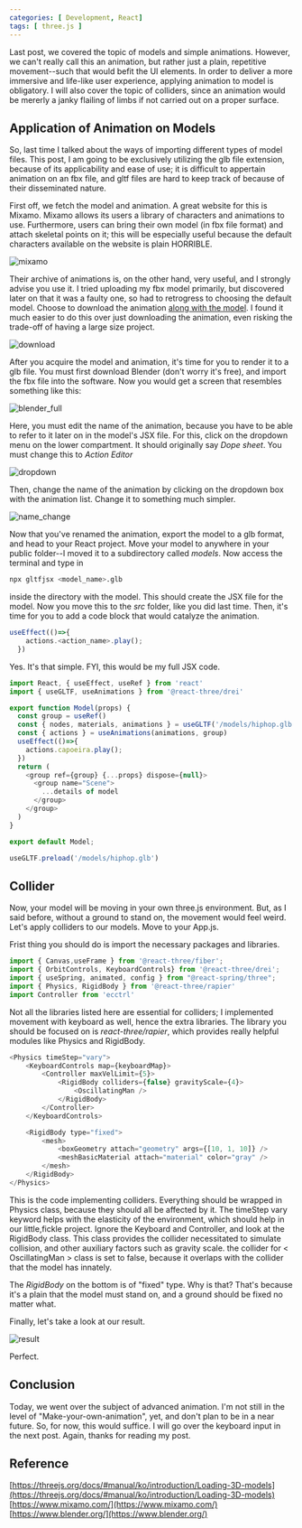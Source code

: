 ```yaml
---
categories: [ Development, React]
tags: [ three.js ] 
---
```


Last post, we covered the topic of models and simple animations. However, we can't really call this an animation, but rather just a plain, repetitive movement--such that would befit the UI elements. In order to deliver a more immersive and life-like user experience, applying animation to model is obligatory. I will also cover the topic of colliders, since an animation would be mererly a janky flailing of limbs if not carried out on a proper surface.

## Application of Animation on Models

So, last time I talked about the ways of importing different types of model files. This post, I am going to be exclusively utilizing the glb file extension, because of its applicability and ease of use; it is difficult to appertain animation on an fbx file, and gltf files are hard to keep track of because of their disseminated nature.

First off, we fetch the model and animation. A great website for this is Mixamo. Mixamo allows its users a library of characters and animations to use. Furthermore, users can bring their own model (in fbx file format) and attach skeletal points on it; this will be especially useful because the default characters available on the website is plain HORRIBLE. 

![mixamo](https://github.com/govltjsdnd24/govltjsdnd24.github.io/assets/38126462/93f985c7-4917-485a-ba9d-5dae417d3173)

Their archive of animations is, on the other hand, very useful, and I strongly advise you use it. I tried uploading my fbx model primarily, but discovered later on that it was a faulty one, so had to retrogress to choosing the default model. Choose to download the animation <u>along with the model</u>. I found it much easier to do this over just downloading the animation, even risking the trade-off of having a large size project.

![download](https://github.com/govltjsdnd24/govltjsdnd24.github.io/assets/38126462/cec47567-3bcb-4312-98eb-ac6840f63d39)

After you acquire the model and animation, it's time for you to render it to a glb file. You must first download Blender (don't worry it's free), and import the fbx file into the software. Now you would get a screen that resembles something like this:

![blender_full](https://github.com/govltjsdnd24/govltjsdnd24.github.io/assets/38126462/89ba81d6-6e05-4974-82ca-7bd96dff89a1)

Here, you must edit the name of the animation, because you have to be able to refer to it later on in the model's JSX file. For this, click on the dropdown menu on the lower compartment. It should originally say <i>Dope sheet</i>. You must change this to <i>Action Editor</i>

![dropdown](https://github.com/govltjsdnd24/govltjsdnd24.github.io/assets/38126462/b09abf03-bfd3-4aac-b8e2-6ac5c4a0c2fe)

Then, change the name of the animation by clicking on the dropdown box with the animation list. Change it to something much simpler.

![name_change](https://github.com/govltjsdnd24/govltjsdnd24.github.io/assets/38126462/09814136-5610-46a4-bb49-72cee368e95f)

Now that you've renamed the animation, export the model to a glb format, and head to your React project. Move your model to anywhere in your public folder--I moved it to a subdirectory called <i>models</i>. Now access the terminal and type in
```bash
npx gltfjsx <model_name>.glb
```
inside the directory with the model. This should create the JSX file for the model. Now you move this to the <i>src</i> folder, like you did last time. Then, it's time for you to add a code block that would catalyze the animation.

```javascript
useEffect(()=>{
    actions.<action_name>.play();
  })
```
Yes. It's that simple. FYI, this would be my full JSX code.

```javascript
import React, { useEffect, useRef } from 'react'
import { useGLTF, useAnimations } from '@react-three/drei'

export function Model(props) {
  const group = useRef()
  const { nodes, materials, animations } = useGLTF('/models/hiphop.glb')
  const { actions } = useAnimations(animations, group)
  useEffect(()=>{
    actions.capoeira.play();
  })
  return (
    <group ref={group} {...props} dispose={null}>
      <group name="Scene">
        ...details of model
      </group>
    </group>
  )
}

export default Model;

useGLTF.preload('/models/hiphop.glb')
```

## Collider
Now, your model will be moving in your own three.js environment. But, as I said before, without a ground to stand on, the movement would feel weird. Let's apply colliders to our models. Move to your App.js.

Frist thing you should do is import the necessary packages and libraries.
```javascript
import { Canvas,useFrame } from '@react-three/fiber';
import { OrbitControls, KeyboardControls} from '@react-three/drei';
import { useSpring, animated, config } from "@react-spring/three";
import { Physics, RigidBody } from '@react-three/rapier'
import Controller from 'ecctrl'
```

Not all the libraries listed here are essential for colliders; I implemented movement with keyboard as well, hence the extra libraries. The library you should be focused on is <i>react-three/rapier</i>, which provides really helpful modules like Physics and RigidBody.

```javascript 
<Physics timeStep="vary">
    <KeyboardControls map={keyboardMap}>
        <Controller maxVelLimit={5}>
            <RigidBody colliders={false} gravityScale={4}>
                <OscillatingMan /> 
            </RigidBody>
        </Controller>
    </KeyboardControls>

    <RigidBody type="fixed">
        <mesh>
            <boxGeometry attach="geometry" args={[10, 1, 10]} />
            <meshBasicMaterial attach="material" color="gray" />
        </mesh>
    </RigidBody>
</Physics>
```
This is the code implementing colliders. Everything should be wrapped in Physics class, because they should all be affected by it. The timeStep vary keyword helps with the elasticity of the environment, which should help in our little,fickle project. Ignore the Keyboard and Controller, and look at the RigidBody class. This class provides the collider necessitated to simulate collision, and other auxiliary factors such as gravity scale. the collider for < OscillatingMan > class is set to false, because it overlaps with the collider that the model has innately.

The <i>RigidBody</i> on the bottom is of "fixed" type. Why is that? That's because it's a plain that the model must stand on, and a ground should be fixed no matter what.

Finally, let's take a look at our result.

![result](https://github.com/govltjsdnd24/govltjsdnd24.github.io/assets/38126462/0a0e15d8-4d47-4376-9108-257213d6e533)

Perfect.

## Conclusion 
Today, we went over the subject of advanced animation. I'm not still in the level of "Make-your-own-animation", yet, and don't plan to be in a near future. So, for now, this would suffice. I will go over the keyboard input in the next post. Again, thanks for reading my post.

## Reference
[https://threejs.org/docs/#manual/ko/introduction/Loading-3D-models](https://threejs.org/docs/#manual/ko/introduction/Loading-3D-models)
[https://www.mixamo.com/](https://www.mixamo.com/)
[https://www.blender.org/](https://www.blender.org/)




